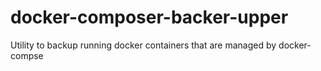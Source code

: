 # docker-composer-backer-upper
Utility to backup running docker containers that are managed by docker-compse

